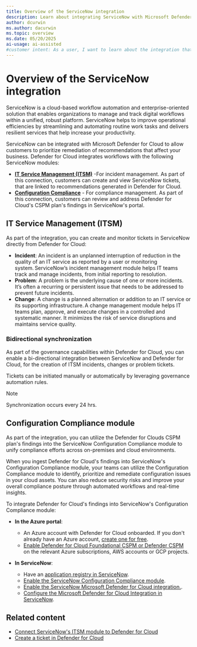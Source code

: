 ```yaml
---
title: Overview of the ServiceNow integration
description: Learn about integrating ServiceNow with Microsoft Defender for Cloud to protect Azure, hybrid, and multicloud machines.
author: dcurwin
ms.author: dacurwin
ms.topic: overview
ms.date: 05/20/2025
ai-usage: ai-assisted
#customer intent: As a user, I want to learn about the integration that exists between ServiceNow and Microsoft Defender for Cloud so that I can protect my Azure, hybrid, and multicloud machines.
---
```


# Overview of the ServiceNow integration

ServiceNow is a cloud-based workflow automation and enterprise-oriented solution that enables organizations to manage and track digital workflows within a unified, robust platform. ServiceNow helps to improve operational efficiencies by streamlining and automating routine work tasks and delivers resilient services that help increase your productivity.  

ServiceNow can be integrated with Microsoft Defender for Cloud to allow customers to prioritize remediation of recommendations that affect your business. Defender for Cloud integrates workflows with the following ServiceNow modules:

- **[IT Service Management (ITSM)](#it-service-management-itsm)** -For incident management. As part of this connection, customers can create and view ServiceNow tickets, that are linked to recommendations generated in Defender for Cloud.
- **[Configuration Compliance](#configuration-compliance-module)** - For compliance management. As part of this connection, customers can review and address Defender for Cloud's CSPM plan's findings in ServiceNow's portal.

## IT Service Management (ITSM)

As part of the integration, you can create and monitor tickets in ServiceNow directly from Defender for Cloud:

- **Incident**: An incident is an unplanned interruption of reduction in the quality of an IT service as reported by a user or monitoring system. ServiceNow’s incident management module helps IT teams track and manage incidents, from initial reporting to resolution.
- **Problem**: A problem is the underlying cause of one or more incidents. It’s often a recurring or persistent issue that needs to be addressed to prevent future incidents.
- **Change**: A change is a planned alternation or addition to an IT service or its supporting infrastructure. A change management module helps IT teams plan, approve, and execute changes in a controlled and systematic manner. It minimizes the risk of service disruptions and maintains service quality.

### Bidirectional synchronization

As part of the governance capabilities within Defender for Cloud, you can enable a bi-directional integration between ServiceNow and Defender for Cloud, for the creation of ITSM incidents, changes or problem tickets.

Tickets can be initiated manually or automatically by leveraging governance automation rules.

> [!NOTE]
> Synchronization occurs every 24 hrs.

## Configuration Compliance module

As part of the integration, you can utilize the Defender for Clouds CSPM plan's findings into the ServiceNow Configuration Compliance module to unify compliance efforts across on-premises and cloud environments.

When you ingest Defender for Cloud's findings into ServiceNow's Configuration Compliance module, your teams can utilize the Configuration Compliance module to identify, prioritize and remediate configuration issues in your cloud assets. You can also reduce security risks and improve your overall compliance posture through automated workflows and real-time insights.  

To integrate Defender for Cloud's findings into ServiceNow's Configuration Compliance module:

- **In the Azure portal**:
  - An Azure account with Defender for Cloud onboarded. If you don't already have an Azure account, [create one for free](https://azure.microsoft.com/free/?WT.mc_id=A261C142F).
  - [Enable Defender for Cloud Foundational CSPM or Defender CSPM](tutorial-enable-cspm-plan.md) on the relevant Azure subscriptions, AWS accounts or GCP projects.

- **In ServiceNow**:
  - Have an [application registry in ServiceNow](https://www.opslogix.com/knowledgebase/servicenow/kb-create-a-servicenow-api-key-and-secret-for-the-scom-servicenow-incident-connector).
  - [Enable the ServiceNow Configuration Compliance module](https://store.servicenow.com/sn_appstore_store.do#!/store/application/29691e1f0212471dad08668c1e39932b/14.12.4?referer=%2Fstore%2Fsearch%3Flistingtype%3Dallintegrations%25253Bancillary_app%25253Bcertified_apps%25253Bcontent%25253Bindustry_solution%25253Boem%25253Butility%25253Btemplate%25253Bgenerative_ai%25253Bsnow_solution%26q%3DConfiguration%2520Compliance&sl=sh).
  - [Enable the ServiceNow Microsoft Defender for Cloud integration.](https://docs.servicenow.com/bundle/washingtondc-security-management/page/product/secops-integration-vr/azure-security-center/concept/cc_asc_overview.html).
  - [Configure the Microsoft Defender for Cloud Integration in ServiceNow](https://docs.servicenow.com/bundle/washingtondc-security-management/page/product/secops-integration-vr/azure-security-center/task/cc_asc_install_configure.html).

## Related content

- [Connect ServiceNow's ITSM module to Defender for Cloud](connect-servicenow.md)
- [Create a ticket in Defender for Cloud](create-ticket-servicenow.md)

